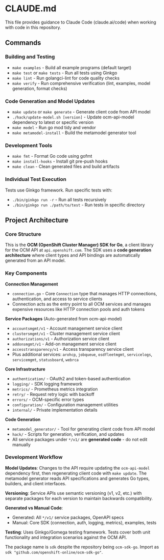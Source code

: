 # CLAUDE.md

This file provides guidance to Claude Code (claude.ai/code) when working with code in this repository.

## Commands

### Building and Testing
- `make examples` - Build all example programs (default target)
- `make test` or `make tests` - Run all tests using Ginkgo
- `make lint` - Run golangci-lint for code quality checks
- `make verify` - Run comprehensive verification (lint, examples, model generation, format checks)

### Code Generation and Model Updates
- `make update` or `make generate` - Generate client code from API model
- `./hack/update-model.sh [version]` - Update ocm-api-model dependency to latest or specific version
- `make model` - Run go mod tidy and vendor
- `make metamodel-install` - Build the metamodel generator tool

### Development Tools
- `make fmt` - Format Go code using gofmt
- `make install-hooks` - Install git pre-push hooks
- `make clean` - Clean generated files and build artifacts

### Individual Test Execution
Tests use Ginkgo framework. Run specific tests with:
- `./bin/ginkgo run -r` - Run all tests recursively
- `./bin/ginkgo run ./path/to/test` - Run tests in specific directory

## Project Architecture

### Core Structure
This is the **OCM (OpenShift Cluster Manager) SDK for Go**, a client library for the OCM API at `api.openshift.com`. The SDK uses a **code generation architecture** where client types and API bindings are automatically generated from an API model.

### Key Components

**Connection Management**
- `connection.go` - Core `Connection` type that manages HTTP connections, authentication, and access to service clients
- Connection acts as the entry point to all OCM services and manages expensive resources like HTTP connection pools and auth tokens

**Service Packages** (Auto-generated from ocm-api-model)
- `accountsmgmt/v1` - Account management service client
- `clustersmgmt/v1` - Cluster management service client
- `authorizations/v1` - Authorization service client
- `addonsmgmt/v1` - Add-on management service client
- `accesstransparency/v1` - Access transparency service client
- Plus additional services: `arohcp`, `jobqueue`, `osdfleetmgmt`, `servicelogs`, `servicemgmt`, `statusboard`, `webrca`

**Core Infrastructure**
- `authentication/` - OAuth2 and token-based authentication
- `logging/` - SDK logging framework
- `metrics/` - Prometheus metrics integration
- `retry/` - Request retry logic with backoff
- `errors/` - OCM-specific error types
- `configuration/` - Configuration management utilities
- `internal/` - Private implementation details

**Code Generation**
- `metamodel_generator/` - Tool for generating client code from API model
- `hack/` - Scripts for generation, verification, and updates
- All service packages under `*/v1/` are **generated code** - do not edit manually

### Development Workflow

**Model Updates**: Changes to the API require updating the `ocm-api-model` dependency first, then regenerating client code with `make update`. The metamodel generator reads API specifications and generates Go types, builders, and client interfaces.

**Versioning**: Service APIs use semantic versioning (v1, v2, etc.) with separate packages for each version to maintain backwards compatibility.

**Generated vs Manual Code**:
- Generated: All `*/v1/` service packages, OpenAPI specs
- Manual: Core SDK (connection, auth, logging, metrics), examples, tests

**Testing**: Uses Ginkgo/Gomega testing framework. Tests cover both unit functionality and integration scenarios against the OCM API.

The package name is `sdk` despite the repository being `ocm-sdk-go`. Import as `sdk "github.com/openshift-online/ocm-sdk-go"`.